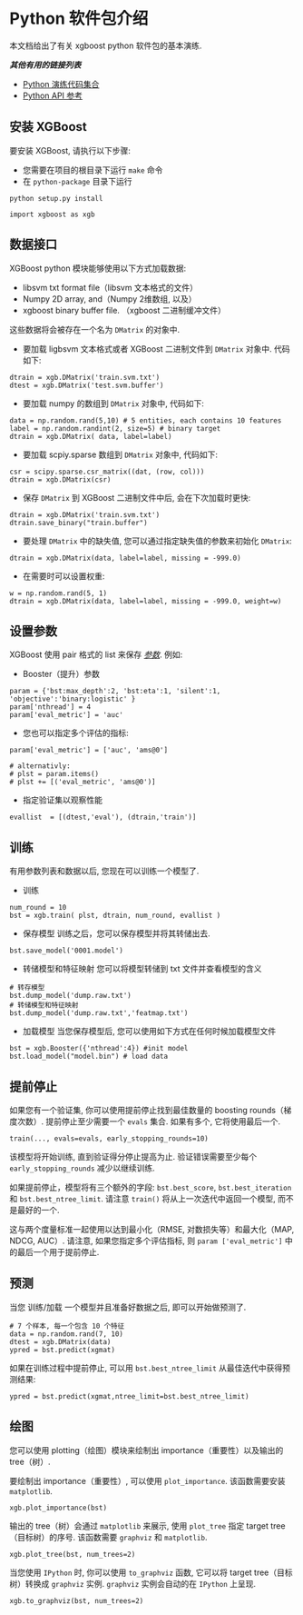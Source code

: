 # Python 软件包介绍

本文档给出了有关 xgboost python 软件包的基本演练.

**_其他有用的链接列表_**

*   [Python 演练代码集合](https://github.com/tqchen/xgboost/blob/master/demo/guide-python)
*   [Python API 参考](python_api.html)

## 安装 XGBoost

要安装 XGBoost, 请执行以下步骤:

*   您需要在项目的根目录下运行 `make` 命令
*   在 `python-package` 目录下运行

```
python setup.py install

```

```
import xgboost as xgb

```

## 数据接口

XGBoost python 模块能够使用以下方式加载数据:

*   libsvm txt format file（libsvm 文本格式的文件）
*   Numpy 2D array, and（Numpy 2维数组, 以及）
*   xgboost binary buffer file. （xgboost 二进制缓冲文件）

这些数据将会被存在一个名为 `DMatrix` 的对象中.

*   要加载 ligbsvm 文本格式或者 XGBoost 二进制文件到 `DMatrix` 对象中. 代码如下:

```
dtrain = xgb.DMatrix('train.svm.txt')
dtest = xgb.DMatrix('test.svm.buffer')

```

*   要加载 numpy 的数组到 `DMatrix` 对象中, 代码如下:

```
data = np.random.rand(5,10) # 5 entities, each contains 10 features
label = np.random.randint(2, size=5) # binary target
dtrain = xgb.DMatrix( data, label=label)

```

*   要加载 scpiy.sparse 数组到 `DMatrix` 对象中, 代码如下:

```
csr = scipy.sparse.csr_matrix((dat, (row, col)))
dtrain = xgb.DMatrix(csr)

```

*   保存 `DMatrix` 到 XGBoost 二进制文件中后, 会在下次加载时更快:

```
dtrain = xgb.DMatrix('train.svm.txt')
dtrain.save_binary("train.buffer")

```

*   要处理 `DMatrix` 中的缺失值, 您可以通过指定缺失值的参数来初始化 `DMatrix`:

```
dtrain = xgb.DMatrix(data, label=label, missing = -999.0)

```

*   在需要时可以设置权重:

```
w = np.random.rand(5, 1)
dtrain = xgb.DMatrix(data, label=label, missing = -999.0, weight=w)

```

## 设置参数

XGBoost 使用 pair 格式的 list 来保存 [_参数_](../parameter.html). 例如:

*   Booster（提升）参数

```
param = {'bst:max_depth':2, 'bst:eta':1, 'silent':1, 'objective':'binary:logistic' }
param['nthread'] = 4
param['eval_metric'] = 'auc'

```

*   您也可以指定多个评估的指标:

```
param['eval_metric'] = ['auc', 'ams@0'] 

# alternativly:
# plst = param.items()
# plst += [('eval_metric', 'ams@0')]

```

*   指定验证集以观察性能

```
evallist  = [(dtest,'eval'), (dtrain,'train')]

```

## 训练

有用参数列表和数据以后, 您现在可以训练一个模型了.

*   训练

```
num_round = 10
bst = xgb.train( plst, dtrain, num_round, evallist )

```

*   保存模型 训练之后，您可以保存模型并将其转储出去.

```
bst.save_model('0001.model')

```

*   转储模型和特征映射 您可以将模型转储到 txt 文件并查看模型的含义

```
# 转存模型
bst.dump_model('dump.raw.txt')
# 转储模型和特征映射
bst.dump_model('dump.raw.txt','featmap.txt')

```

*   加载模型 当您保存模型后, 您可以使用如下方式在任何时候加载模型文件

```
bst = xgb.Booster({'nthread':4}) #init model
bst.load_model("model.bin") # load data

```

## 提前停止

如果您有一个验证集, 你可以使用提前停止找到最佳数量的 boosting rounds（梯度次数）. 提前停止至少需要一个 `evals` 集合. 如果有多个, 它将使用最后一个.

`train(..., evals=evals, early_stopping_rounds=10)`

该模型将开始训练, 直到验证得分停止提高为止. 验证错误需要至少每个 `early_stopping_rounds` 减少以继续训练.

如果提前停止，模型将有三个额外的字段: `bst.best_score`, `bst.best_iteration` 和 `bst.best_ntree_limit`. 请注意 `train()` 将从上一次迭代中返回一个模型, 而不是最好的一个.

这与两个度量标准一起使用以达到最小化（RMSE, 对数损失等）和最大化（MAP, NDCG, AUC）. 请注意, 如果您指定多个评估指标, 则 `param ['eval_metric']` 中的最后一个用于提前停止.

## 预测

当您 训练/加载 一个模型并且准备好数据之后, 即可以开始做预测了.

```
# 7 个样本, 每一个包含 10 个特征
data = np.random.rand(7, 10)
dtest = xgb.DMatrix(data)
ypred = bst.predict(xgmat)

```

如果在训练过程中提前停止, 可以用 `bst.best_ntree_limit` 从最佳迭代中获得预测结果:

```
ypred = bst.predict(xgmat,ntree_limit=bst.best_ntree_limit)

```

## 绘图

您可以使用 plotting（绘图）模块来绘制出 importance（重要性）以及输出的 tree（树）.

要绘制出 importance（重要性）, 可以使用 `plot_importance`. 该函数需要安装 `matplotlib`.

```
xgb.plot_importance(bst)

```

输出的 tree（树）会通过 `matplotlib` 来展示, 使用 `plot_tree` 指定 target tree（目标树）的序号. 该函数需要 `graphviz` 和 `matplotlib`.

```
xgb.plot_tree(bst, num_trees=2)

```

当您使用 `IPython` 时, 你可以使用 `to_graphviz` 函数, 它可以将 target tree（目标树）转换成 `graphviz` 实例. `graphviz` 实例会自动的在 `IPython` 上呈现.

```
xgb.to_graphviz(bst, num_trees=2)

```